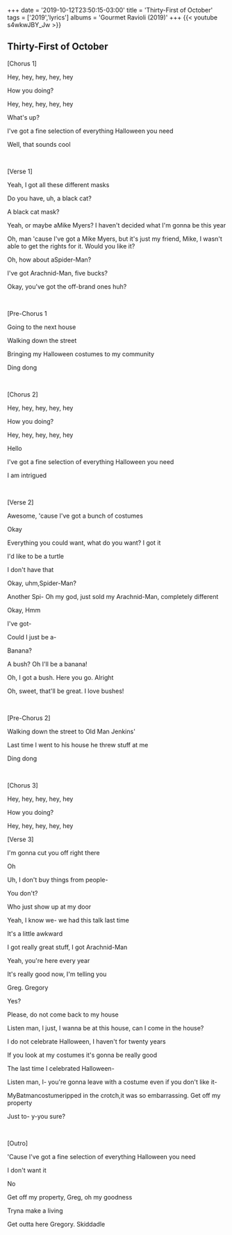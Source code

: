 +++
date = '2019-10-12T23:50:15-03:00'
title = 'Thirty-First of October'
tags = ['2019','lyrics']
albums = 'Gourmet Ravioli (2019)'
+++
{{< youtube s4wkwJBY_Jw >}}

## Thirty-First of October

[Chorus 1]

Hey, hey, hey, hey, hey

How you doing?

Hey, hey, hey, hey, hey

What's up?

I've got a fine selection of everything Halloween you need

Well, that sounds cool

&nbsp;

[Verse 1]

Yeah, I got all these different masks

Do you have, uh, a black cat?

A black cat mask?

Yeah, or maybe aMike Myers? I haven't decided what I'm gonna be this year

Oh, man 'cause I've got a Mike Myers, but it's just my friend, Mike, I wasn't able to get the rights for it. Would you like it?

Oh, how about aSpider-Man?

I've got Arachnid-Man, five bucks?

Okay, you've got the off-brand ones huh?

&nbsp;

[Pre-Chorus 1

Going to the next house

Walking down the street

Bringing my Halloween costumes to my community

Ding dong

&nbsp;

[Chorus 2]

Hey, hey, hey, hey, hey

How you doing?

Hey, hey, hey, hey, hey

Hello

I've got a fine selection of everything Halloween you need

I am intrigued

&nbsp;

[Verse 2]

Awesome, 'cause I've got a bunch of costumes

Okay

Everything you could want, what do you want? I got it

I'd like to be a turtle

I don't have that

Okay, uhm,Spider-Man?

Another Spi- Oh my god, just sold my Arachnid-Man, completely different

Okay, Hmm

I've got-

Could I just be a-

Banana?

A bush? Oh I'll be a banana!

Oh, I got a bush. Here you go. Alright

Oh, sweet, that'll be great. I love bushes!

&nbsp;

[Pre-Chorus 2]

Walking down the street to Old Man Jenkins'

Last time I went to his house he threw stuff at me

Ding dong

&nbsp;

[Chorus 3]

Hey, hey, hey, hey, hey

How you doing?

Hey, hey, hey, hey, hey

[Verse 3]

I'm gonna cut you off right there

Oh

Uh, I don't buy things from people-

You don't?

Who just show up at my door

Yeah, I know we- we had this talk last time

It's a little awkward

I got really great stuff, I got Arachnid-Man

Yeah, you're here every year

It's really good now, I'm telling you

Greg. Gregory

Yes?

Please, do not come back to my house

Listen man, I just, I wanna be at this house, can I come in the house?

I do not celebrate Halloween, I haven't for twenty years

If you look at my costumes it's gonna be really good

The last time I celebrated Halloween-

Listen man, I- you're gonna leave with a costume even if you don't like it-

MyBatmancostumeripped in the crotch,it was so embarrassing. Get off my property

Just to- y-you sure?

&nbsp;

[Outro]

'Cause I've got a fine selection of everything Halloween you need

I don't want it

No

Get off my property, Greg, oh my goodness

Tryna make a living

Get outta here Gregory. Skiddadle